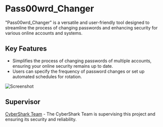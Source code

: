 # Pass00wrd_Changer

"Pass00wrd_Changer" is a versatile and user-friendly tool designed to streamline the process of changing passwords and enhancing security for various online accounts and systems.

## Key Features

- Simplifies the process of changing passwords of multiple accounts, ensuring your online security remains up to date.
- Users can specify the frequency of password changes or set up automated schedules for rotation.

![Screenshot](https://raw.githubusercontent.com/yazanhwedi/Pass00wrd_Changer/main/IMG_0249.avif)

## Supervisor

[CyberShark Team](https://github.com/yazanhwedi) - The CyberShark Team is supervising this project and ensuring its security and reliability.
